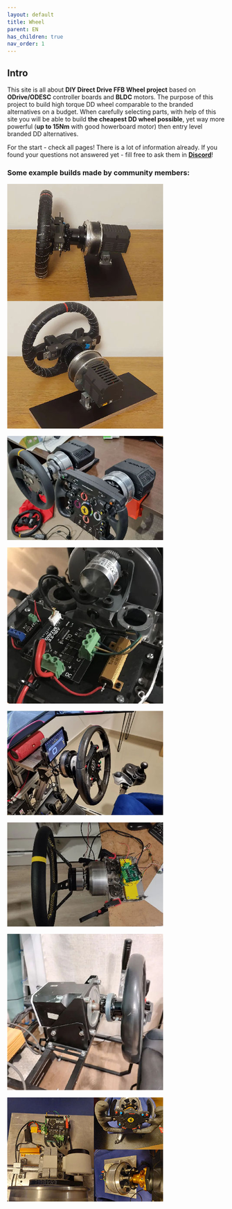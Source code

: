 ```yaml
---
layout: default
title: Wheel
parent: EN
has_children: true
nav_order: 1
---
```


## Intro

This site is all about **DIY Direct Drive FFB Wheel project** based on **ODrive/ODESC** controller boards and **BLDC** motors. 
The purpose of this project to build high torque DD wheel comparable to the branded alternatives on a budget. 
When carefully selecting parts, with help of this site you will be able to build **the cheapest DD wheel possible**,
yet way more powerful (**up to 15Nm** with good howerboard motor) then entry level branded DD alternatives.

For the start - check all pages! There is a lot of information already. If you found your questions not answered yet - 
fill free to ask them in [**Discord**](https://discord.gg/Gt6rnvrZKu)!

### Some example builds made by community members:

<img src="../../assets/images/showcase_06.jpg">

[<img src="../../assets/images/showcase_05.jpg">](https://discord.com/channels/1043156600468287539/1043161800545423411/1186788522473037947)

[<img src="../../assets/images/showcase_01.jpg">](https://discord.com/channels/1043156600468287539/1043161800545423411/1046439148711596102)

[<img src="../../assets/images/showcase_02.jpg">](https://discord.com/channels/1043156600468287539/1043161800545423411/1047987630345818142)

[<img src="../../assets/images/showcase_03.jpg">](https://discord.com/channels/1043156600468287539/1043166146431553647/1048983069996105778)

[<img src="../../assets/images/showcase_04.jpg">](https://discord.com/channels/1043156600468287539/1053623628870189098/1053623758318997504)

[<img src="../../assets/images/showcase_00.jpg">](https://discord.com/channels/1043156600468287539/1043166146431553647/1043179437857976330)
